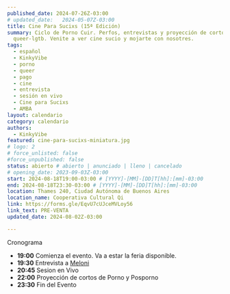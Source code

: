 ```yaml
---
published_date: 2024-07-26Z-03:00
# updated_date:   2024-05-07Z-03:00
title: Cine Para Sucixs (15ª Edición)
summary: Ciclo de Porno Cuir. Perfos, entrevistas y proyección de cortos p0rno
  queer-lgtb. Venite a ver cine sucio y mojarte con nosotres.
tags:
  - español
  - KinkyVibe
  - porno
  - queer
  - pago
  - cine
  - entrevista
  - sesión en vivo
  - Cine para Sucixs
  - AMBA
layout: calendario
category: calendario
authors:
  - KinkyVibe
featured: cine-para-sucixs-miniatura.jpg
# logo: 2
# force_unlisted: false
#force_unpublished: false
status: abierto # abierto | anunciado | lleno | cancelado
# opening_date: 2023-09-03Z-03:00
start: 2024-08-18T19:00-03:00 # [YYYY]-[MM]-[DD]T[hh]:[mm]-03:00
end: 2024-08-18T23:30-03:00 # [YYYY]-[MM]-[DD]T[hh]:[mm]-03:00
location: Thames 240, Ciudad Autónoma de Buenos Aires
location_name: Cooperativa Cultural Qi
link: https://forms.gle/EqvU7cUJceMVLoy56
link_text: PRE-VENTA
updated_date: 2024-08-02Z-03:00

---
```

 Cronograma
- **19:00** Comienza el evento. Va a estar la feria disponible.
- **19:30** Entrevista a [Meloni](https://www.instagram.com/meloni.sexologa/)
- **20:45** Sesion en Vivo 
- **22:00** Proyección de cortos de Porno y Posporno
- **23:30** Fin del Evento